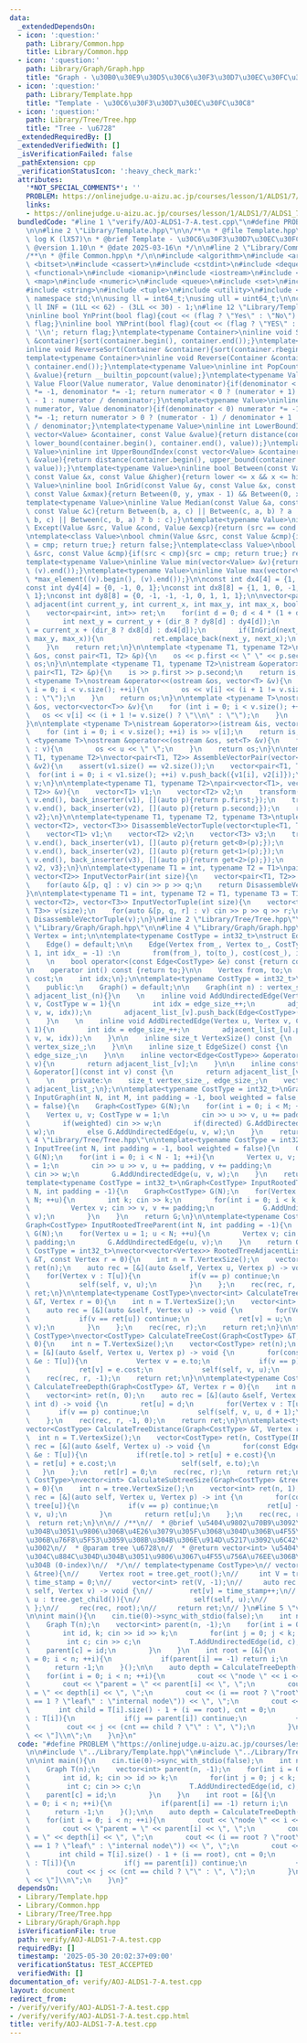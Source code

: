 ```yaml
---
data:
  _extendedDependsOn:
  - icon: ':question:'
    path: Library/Common.hpp
    title: Library/Common.hpp
  - icon: ':question:'
    path: Library/Graph/Graph.hpp
    title: "Graph - \u30B0\u30E9\u30D5\u30C6\u30F3\u30D7\u30EC\u30FC\u30C8"
  - icon: ':question:'
    path: Library/Template.hpp
    title: "Template - \u30C6\u30F3\u30D7\u30EC\u30FC\u30C8"
  - icon: ':question:'
    path: Library/Tree/Tree.hpp
    title: "Tree - \u6728"
  _extendedRequiredBy: []
  _extendedVerifiedWith: []
  _isVerificationFailed: false
  _pathExtension: cpp
  _verificationStatusIcon: ':heavy_check_mark:'
  attributes:
    '*NOT_SPECIAL_COMMENTS*': ''
    PROBLEM: https://onlinejudge.u-aizu.ac.jp/courses/lesson/1/ALDS1/7/ALDS1_7_A
    links:
    - https://onlinejudge.u-aizu.ac.jp/courses/lesson/1/ALDS1/7/ALDS1_7_A
  bundledCode: "#line 1 \"verify/AOJ-ALDS1-7-A.test.cpp\"\n#define PROBLEM \"https://onlinejudge.u-aizu.ac.jp/courses/lesson/1/ALDS1/7/ALDS1_7_A\"\
    \n\n#line 2 \"Library/Template.hpp\"\n\n/**\n * @file Template.hpp\n * @author\
    \ log K (lX57)\n * @brief Template - \u30C6\u30F3\u30D7\u30EC\u30FC\u30C8\n *\
    \ @version 1.10\n * @date 2025-03-16\n */\n\n#line 2 \"Library/Common.hpp\"\n\n\
    /**\n * @file Common.hpp\n */\n\n#include <algorithm>\n#include <array>\n#include\
    \ <bitset>\n#include <cassert>\n#include <cstdint>\n#include <deque>\n#include\
    \ <functional>\n#include <iomanip>\n#include <iostream>\n#include <limits>\n#include\
    \ <map>\n#include <numeric>\n#include <queue>\n#include <set>\n#include <stack>\n\
    #include <string>\n#include <tuple>\n#include <utility>\n#include <vector>\nusing\
    \ namespace std;\n\nusing ll = int64_t;\nusing ull = uint64_t;\n\nconstexpr const\
    \ ll INF = (1LL << 62) - (3LL << 30) - 1;\n#line 12 \"Library/Template.hpp\"\n\
    \ninline bool YnPrint(bool flag){cout << (flag ? \"Yes\" : \"No\") << '\\n'; return\
    \ flag;}\ninline bool YNPrint(bool flag){cout << (flag ? \"YES\" : \"NO\") <<\
    \ '\\n'; return flag;}\ntemplate<typename Container>\ninline void Sort(Container\
    \ &container){sort(container.begin(), container.end());}\ntemplate<typename Container>\n\
    inline void ReverseSort(Container &container){sort(container.rbegin(), container.rend());}\n\
    template<typename Container>\ninline void Reverse(Container &container){reverse(container.begin(),\
    \ container.end());}\ntemplate<typename Value>\ninline int PopCount(const Value\
    \ &value){return __builtin_popcount(value);}\ntemplate<typename Value>\ninline\
    \ Value Floor(Value numerator, Value denominator){if(denominator < 0) numerator\
    \ *= -1, denominator *= -1; return numerator < 0 ? (numerator + 1) / denominator\
    \ - 1 : numerator / denominator;}\ntemplate<typename Value>\ninline Value Ceil(Value\
    \ numerator, Value denominator){if(denominator < 0) numerator *= -1, denominator\
    \ *= -1; return numerator > 0 ? (numerator - 1) / denominator + 1 : numerator\
    \ / denominator;}\ntemplate<typename Value>\ninline int LowerBoundIndex(const\
    \ vector<Value> &container, const Value &value){return distance(container.begin(),\
    \ lower_bound(container.begin(), container.end(), value));}\ntemplate<typename\
    \ Value>\ninline int UpperBoundIndex(const vector<Value> &container, const Value\
    \ &value){return distance(container.begin(), upper_bound(container.begin(), container.end(),\
    \ value));}\ntemplate<typename Value>\ninline bool Between(const Value &lower,\
    \ const Value &x, const Value &higher){return lower <= x && x <= higher;}\ntemplate<typename\
    \ Value>\ninline bool InGrid(const Value &y, const Value &x, const Value &ymax,\
    \ const Value &xmax){return Between(0, y, ymax - 1) && Between(0, x, xmax - 1);}\n\
    template<typename Value>\ninline Value Median(const Value &a, const Value &b,\
    \ const Value &c){return Between(b, a, c) || Between(c, a, b) ? a : (Between(a,\
    \ b, c) || Between(c, b, a) ? b : c);}\ntemplate<typename Value>\ninline Value\
    \ Except(Value &src, Value &cond, Value &excp){return (src == cond ? excp : src);}\n\
    \ntemplate<class Value>\nbool chmin(Value &src, const Value &cmp){if(src > cmp){src\
    \ = cmp; return true;} return false;}\ntemplate<class Value>\nbool chmax(Value\
    \ &src, const Value &cmp){if(src < cmp){src = cmp; return true;} return false;}\n\
    template<typename Value>\ninline Value min(vector<Value> &v){return *min_element((v).begin(),\
    \ (v).end());}\ntemplate<typename Value>\ninline Value max(vector<Value> &v){return\
    \ *max_element((v).begin(), (v).end());}\n\nconst int dx4[4] = {1, 0, -1, 0};\n\
    const int dy4[4] = {0, -1, 0, 1};\nconst int dx8[8] = {1, 1, 0, -1, -1, -1, 0,\
    \ 1};\nconst int dy8[8] = {0, -1, -1, -1, 0, 1, 1, 1};\n\nvector<pair<int, int>>\
    \ adjacent(int current_y, int current_x, int max_y, int max_x, bool dir_8 = false){\n\
    \    vector<pair<int, int>> ret;\n    for(int d = 0; d < 4 * (1 + dir_8); ++d){\n\
    \        int next_y = current_y + (dir_8 ? dy8[d] : dy4[d]);\n        int next_x\
    \ = current_x + (dir_8 ? dx8[d] : dx4[d]);\n        if(InGrid(next_y, next_x,\
    \ max_y, max_x)){\n            ret.emplace_back(next_y, next_x);\n        }\n\
    \    }\n    return ret;\n}\n\ntemplate <typename T1, typename T2>\nostream &operator<<(ostream\
    \ &os, const pair<T1, T2> &p){\n    os << p.first << \" \" << p.second;\n    return\
    \ os;\n}\n\ntemplate <typename T1, typename T2>\nistream &operator>>(istream &is,\
    \ pair<T1, T2> &p){\n    is >> p.first >> p.second;\n    return is;\n}\n\ntemplate\
    \ <typename T>\nostream &operator<<(ostream &os, vector<T> &v){\n    for (int\
    \ i = 0; i < v.size(); ++i){\n        os << v[i] << (i + 1 != v.size() ? \" \"\
    \ : \"\");\n    }\n    return os;\n}\n\ntemplate <typename T>\nostream &operator<<(ostream\
    \ &os, vector<vector<T>> &v){\n    for (int i = 0; i < v.size(); ++i){\n     \
    \   os << v[i] << (i + 1 != v.size() ? \"\\n\" : \"\");\n    }\n    return os;\n\
    }\n\ntemplate <typename T>\nistream &operator>>(istream &is, vector<T> &v){\n\
    \    for (int i = 0; i < v.size(); ++i) is >> v[i];\n    return is;\n}\n\ntemplate\
    \ <typename T>\nostream &operator<<(ostream &os, set<T> &v){\n    for (auto &u\
    \ : v){\n        os << u << \" \";\n    }\n    return os;\n}\n\ntemplate<typename\
    \ T1, typename T2>\nvector<pair<T1, T2>> AssembleVectorPair(vector<T1> &v1, vector<T2>\
    \ &v2){\n    assert(v1.size() == v2.size());\n    vector<pair<T1, T2>> v;\n  \
    \  for(int i = 0; i < v1.size(); ++i) v.push_back({v1[i], v2[i]});\n    return\
    \ v;\n}\n\ntemplate<typename T1, typename T2>\npair<vector<T1>, vector<T2>> DisassembleVectorPair(vector<pair<T1,\
    \ T2>> &v){\n    vector<T1> v1;\n    vector<T2> v2;\n    transform(v.begin(),\
    \ v.end(), back_inserter(v1), [](auto p){return p.first;});\n    transform(v.begin(),\
    \ v.end(), back_inserter(v2), [](auto p){return p.second;});\n    return {v1,\
    \ v2};\n}\n\ntemplate<typename T1, typename T2, typename T3>\ntuple<vector<T1>,\
    \ vector<T2>, vector<T3>> DisassembleVectorTuple(vector<tuple<T1, T2, T3>> &v){\n\
    \    vector<T1> v1;\n    vector<T2> v2;\n    vector<T3> v3;\n    transform(v.begin(),\
    \ v.end(), back_inserter(v1), [](auto p){return get<0>(p);});\n    transform(v.begin(),\
    \ v.end(), back_inserter(v2), [](auto p){return get<1>(p);});\n    transform(v.begin(),\
    \ v.end(), back_inserter(v3), [](auto p){return get<2>(p);});\n    return {v1,\
    \ v2, v3};\n}\n\ntemplate<typename T1 = int, typename T2 = T1>\npair<vector<T1>,\
    \ vector<T2>> InputVectorPair(int size){\n    vector<pair<T1, T2>> v(size);\n\
    \    for(auto &[p, q] : v) cin >> p >> q;\n    return DisassembleVectorPair(v);\n\
    }\n\ntemplate<typename T1 = int, typename T2 = T1, typename T3 = T1>\ntuple<vector<T1>,\
    \ vector<T2>, vector<T3>> InputVectorTuple(int size){\n    vector<tuple<T1, T2,\
    \ T3>> v(size);\n    for(auto &[p, q, r] : v) cin >> p >> q >> r;\n    return\
    \ DisassembleVectorTuple(v);\n}\n#line 2 \"Library/Tree/Tree.hpp\"\n\n#line 2\
    \ \"Library/Graph/Graph.hpp\"\n\n#line 4 \"Library/Graph/Graph.hpp\"\n\nusing\
    \ Vertex = int;\n\ntemplate<typename CostType = int32_t>\nstruct Edge{\n    public:\n\
    \    Edge() = default;\n\n    Edge(Vertex from_, Vertex to_, CostType cost_ =\
    \ 1, int idx_ = -1) :\n        from(from_), to(to_), cost(cost_), idx(idx_){}\n\
    \    \n    bool operator<(const Edge<CostType> &e) const {return cost < e.cost;}\n\
    \n    operator int() const {return to;}\n\n    Vertex from, to;\n    CostType\
    \ cost;\n    int idx;\n};\n\ntemplate<typename CostType = int32_t>\nclass Graph{\n\
    \    public:\n    Graph() = default;\n\n    Graph(int n) : vertex_size_(n), edge_size_(0),\
    \ adjacent_list_(n){}\n    \n    inline void AddUndirectedEdge(Vertex u, Vertex\
    \ v, CostType w = 1){\n        int idx = edge_size_++;\n        adjacent_list_[u].push_back(Edge<CostType>(u,\
    \ v, w, idx));\n        adjacent_list_[v].push_back(Edge<CostType>(v, u, w, idx));\n\
    \    }\n    \n    inline void AddDirectedEdge(Vertex u, Vertex v, CostType w =\
    \ 1){\n        int idx = edge_size_++;\n        adjacent_list_[u].push_back(Edge<CostType>(u,\
    \ v, w, idx));\n    }\n\n    inline size_t VertexSize() const {\n        return\
    \ vertex_size_;\n    }\n\n    inline size_t EdgeSize() const {\n        return\
    \ edge_size_;\n    }\n\n    inline vector<Edge<CostType>> &operator[](const int\
    \ v){\n        return adjacent_list_[v];\n    }\n\n    inline const vector<Edge<CostType>>\
    \ &operator[](const int v) const {\n        return adjacent_list_[v];\n    }\n\
    \    \n    private:\n    size_t vertex_size_, edge_size_;\n    vector<vector<Edge<CostType>>>\
    \ adjacent_list_;\n};\n\ntemplate<typename CostType = int32_t>\nGraph<CostType>\
    \ InputGraph(int N, int M, int padding = -1, bool weighted = false, bool directed\
    \ = false){\n    Graph<CostType> G(N);\n    for(int i = 0; i < M; ++i){\n    \
    \    Vertex u, v; CostType w = 1;\n        cin >> u >> v, u += padding, v += padding;\n\
    \        if(weighted) cin >> w;\n        if(directed) G.AddDirectedEdge(u, v,\
    \ w);\n        else G.AddUndirectedEdge(u, v, w);\n    }\n    return G;\n}\n#line\
    \ 4 \"Library/Tree/Tree.hpp\"\n\ntemplate<typename CostType = int32_t>\nGraph<CostType>\
    \ InputTree(int N, int padding = -1, bool weighted = false){\n    Graph<CostType>\
    \ G(N);\n    for(int i = 0; i < N - 1; ++i){\n        Vertex u, v; CostType w\
    \ = 1;\n        cin >> u >> v, u += padding, v += padding;\n        if(weighted)\
    \ cin >> w;\n        G.AddUndirectedEdge(u, v, w);\n    }\n    return G;\n}\n\n\
    template<typename CostType = int32_t>\nGraph<CostType> InputRootedTreeChild(int\
    \ N, int padding = -1){\n    Graph<CostType> G(N);\n    for(Vertex u = 0; u <\
    \ N; ++u){\n        int k; cin >> k;\n        for(int i = 0; i < k; ++i){\n  \
    \          Vertex v; cin >> v, v += padding;\n            G.AddUndirectedEdge(u,\
    \ v);\n        }\n    }\n    return G;\n}\n\ntemplate<typename CostType = int32_t>\n\
    Graph<CostType> InputRootedTreeParent(int N, int padding = -1){\n    Graph<CostType>\
    \ G(N);\n    for(Vertex u = 1; u < N; ++u){\n        Vertex v; cin >> v, v +=\
    \ padding;\n        G.AddUndirectedEdge(u, v);\n    }\n    return G;\n}\n\ntemplate<typename\
    \ CostType = int32_t>\nvector<vector<Vertex>> RootedTreeAdjacentList(const Graph<CostType>\
    \ &T, const Vertex r = 0){\n    int n = T.VertexSize();\n    vector<vector<Vertex>>\
    \ ret(n);\n    auto rec = [&](auto &self, Vertex u, Vertex p) -> void {\n    \
    \    for(Vertex v : T[u]){\n            if(v == p) continue;\n            ret[u].push_back(v);\n\
    \            self(self, v, u);\n        }\n    };\n    rec(rec, r, -1);\n    return\
    \ ret;\n}\n\ntemplate<typename CostType>\nvector<int> CalculateTreeParent(Graph<CostType>\
    \ &T, Vertex r = 0){\n    int n = T.VertexSize();\n    vector<int> ret(n, -1);\n\
    \    auto rec = [&](auto &self, Vertex u) -> void {\n        for(Vertex v : T[u]){\n\
    \            if(v == ret[u]) continue;\n            ret[v] = u;\n            self(self,\
    \ v);\n        }\n    };\n    rec(rec, r);\n    return ret;\n}\n\ntemplate<typename\
    \ CostType>\nvector<CostType> CalculateTreeCost(Graph<CostType> &T, Vertex r =\
    \ 0){\n    int n = T.VertexSize();\n    vector<CostType> ret(n);\n    auto rec\
    \ = [&](auto &self, Vertex u, Vertex p) -> void {\n        for(const Edge<CostType>\
    \ &e : T[u]){\n            Vertex v = e.to;\n            if(v == p) continue;\n\
    \            ret[v] = e.cost;\n            self(self, v, u);\n        }\n    };\n\
    \    rec(rec, r, -1);\n    return ret;\n}\n\ntemplate<typename CostType>\nvector<int>\
    \ CalculateTreeDepth(Graph<CostType> &T, Vertex r = 0){\n    int n = T.VertexSize();\n\
    \    vector<int> ret(n, 0);\n    auto rec = [&](auto &self, Vertex u, Vertex p,\
    \ int d) -> void {\n        ret[u] = d;\n        for(Vertex v : T[u]){\n     \
    \       if(v == p) continue;\n            self(self, v, u, d + 1);\n        }\n\
    \    };\n    rec(rec, r, -1, 0);\n    return ret;\n}\n\ntemplate<typename CostType>\n\
    vector<CostType> CalculateTreeDistance(Graph<CostType> &T, Vertex r = 0){\n  \
    \  int n = T.VertexSize();\n    vector<CostType> ret(n, CostType(INF));\n    auto\
    \ rec = [&](auto &self, Vertex u) -> void {\n        for(const Edge<CostType>\
    \ &e : T[u]){\n            if(ret[e.to] > ret[u] + e.cost){\n                ret[e.to]\
    \ = ret[u] + e.cost;\n                self(self, e.to);\n            }\n     \
    \   }\n    };\n    ret[r] = 0;\n    rec(rec, r);\n    return ret;\n}\n\ntemplate<typename\
    \ CostType>\nvector<int> CalculateSubtreeSize(Graph<CostType> &tree, Vertex r\
    \ = 0){\n    int n = tree.VertexSize();\n    vector<int> ret(n, 1);\n    auto\
    \ rec = [&](auto self, Vertex u, Vertex p) -> int {\n        for(const int v :\
    \ tree[u]){\n            if(v == p) continue;\n            ret[u] += self(self,\
    \ v, u);\n        }\n        return ret[u];\n    };\n    rec(rec, r, -1);\n  \
    \  return ret;\n}\n\n// /**\n//  * @brief \u5404\u9802\u70B9\u3092\u884C\u304D\
    \u304B\u3051\u9806\u306B\u4E26\u3079\u305F\u3068\u304D\u306B\u4F55\u756A\u76EE\
    \u306B\u76F8\u5F53\u3059\u308B\u304B\u306E\u914D\u5217\u3092\u6C42\u3081\u308B\
    \u3002\n//  * @param tree \u6728\n//  * @return vector<int> \u5404\u9802\u70B9\
    \u304C\u884C\u304D\u304B\u3051\u9806\u3067\u4F55\u756A\u76EE\u306B\u306A\u308B\
    \u304B (0-index)\n//  */\n// template<typename CostType>\n// vector<int> CalculatePreOrder(RootedTree<CostType>\
    \ &tree){\n//     Vertex root = tree.get_root();\n//     int V = tree.get_vertex_size(),\
    \ time_stamp = 0;\n//     vector<int> ret(V, -1);\n//     auto rec = [&](auto\
    \ self, Vertex v) -> void {\n//         ret[v] = time_stamp++;\n//         for(Vertex\
    \ u : tree.get_child()){\n//             self(self, u);\n//         }\n//    \
    \ };\n//     rec(rec, root);\n//     return ret;\n// }\n#line 5 \"verify/AOJ-ALDS1-7-A.test.cpp\"\
    \n\nint main(){\n    cin.tie(0)->sync_with_stdio(false);\n    int n; cin >> n;\n\
    \    Graph T(n);\n    vector<int> parent(n, -1);\n    for(int i = 0; i < n; ++i){\n\
    \        int id, k; cin >> id >> k;\n        for(int j = 0; j < k; ++j){\n   \
    \         int c; cin >> c;\n            T.AddUndirectedEdge(id, c);\n        \
    \    parent[c] = id;\n        }\n    }\n    int root = [&]{\n        for(int i\
    \ = 0; i < n; ++i){\n            if(parent[i] == -1) return i;\n        }\n  \
    \      return -1;\n    }();\n\n    auto depth = CalculateTreeDepth(T, root);\n\
    \    for(int i = 0; i < n; ++i){\n        cout << \"node \" << i << \": \";\n\
    \        cout << \"parent = \" << parent[i] << \", \";\n        cout << \"depth\
    \ = \" << depth[i] << \", \";\n        cout << (i == root ? \"root\" : (T[i].size()\
    \ == 1 ? \"leaf\" : \"internal node\")) << \", \";\n        cout << \"[\";\n \
    \       int child = T[i].size() - 1 + (i == root), cnt = 0;\n        for(int j\
    \ : T[i]){\n            if(j == parent[i]) continue;\n            ++cnt;\n   \
    \         cout << j << (cnt == child ? \"\" : \", \");\n        }\n        cout\
    \ << \"]\\n\";\n    }\n}\n"
  code: "#define PROBLEM \"https://onlinejudge.u-aizu.ac.jp/courses/lesson/1/ALDS1/7/ALDS1_7_A\"\
    \n\n#include \"../Library/Template.hpp\"\n#include \"../Library/Tree/Tree.hpp\"\
    \n\nint main(){\n    cin.tie(0)->sync_with_stdio(false);\n    int n; cin >> n;\n\
    \    Graph T(n);\n    vector<int> parent(n, -1);\n    for(int i = 0; i < n; ++i){\n\
    \        int id, k; cin >> id >> k;\n        for(int j = 0; j < k; ++j){\n   \
    \         int c; cin >> c;\n            T.AddUndirectedEdge(id, c);\n        \
    \    parent[c] = id;\n        }\n    }\n    int root = [&]{\n        for(int i\
    \ = 0; i < n; ++i){\n            if(parent[i] == -1) return i;\n        }\n  \
    \      return -1;\n    }();\n\n    auto depth = CalculateTreeDepth(T, root);\n\
    \    for(int i = 0; i < n; ++i){\n        cout << \"node \" << i << \": \";\n\
    \        cout << \"parent = \" << parent[i] << \", \";\n        cout << \"depth\
    \ = \" << depth[i] << \", \";\n        cout << (i == root ? \"root\" : (T[i].size()\
    \ == 1 ? \"leaf\" : \"internal node\")) << \", \";\n        cout << \"[\";\n \
    \       int child = T[i].size() - 1 + (i == root), cnt = 0;\n        for(int j\
    \ : T[i]){\n            if(j == parent[i]) continue;\n            ++cnt;\n   \
    \         cout << j << (cnt == child ? \"\" : \", \");\n        }\n        cout\
    \ << \"]\\n\";\n    }\n}"
  dependsOn:
  - Library/Template.hpp
  - Library/Common.hpp
  - Library/Tree/Tree.hpp
  - Library/Graph/Graph.hpp
  isVerificationFile: true
  path: verify/AOJ-ALDS1-7-A.test.cpp
  requiredBy: []
  timestamp: '2025-05-30 20:02:37+09:00'
  verificationStatus: TEST_ACCEPTED
  verifiedWith: []
documentation_of: verify/AOJ-ALDS1-7-A.test.cpp
layout: document
redirect_from:
- /verify/verify/AOJ-ALDS1-7-A.test.cpp
- /verify/verify/AOJ-ALDS1-7-A.test.cpp.html
title: verify/AOJ-ALDS1-7-A.test.cpp
---
```

